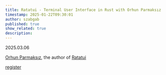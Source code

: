 ```yaml
---
title: Ratatui - Terminal User Interface in Rust with Orhun Parmaksız
timestamp: 2025-01-22T09:30:01
author: szabgab
published: true
show_related: true
description:
---
```


2025.03.06

[Orhun Parmaksız](https://www.linkedin.com/in/orhunp/), the author of [Ratatui](https://ratatui.rs/)


<a class="button is-primary" href="https://www.meetup.com/code-mavens/events/305750365/">register</a>
